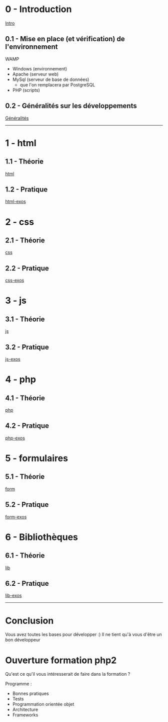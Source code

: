 # 0 - Introduction

[Intro](0/intro.md)

## 0.1 -	Mise en place (et vérification) de l'environnement

WAMP

* Windows (environnement)
* Apache (serveur web)
* MySql (serveur de base de données)
	- que l'on remplacera par PostgreSQL
* PHP (scripts)

## 0.2 - Généralités sur les développements

[Généralités](0/generalites.md)

---

# 1 - html

## 1.1 - Théorie

[html](1/html.md)

## 1.2 - Pratique

[html-exos](1/exos.md)

# 2 - css

## 2.1 - Théorie

[css](2/css.md)

## 2.2 - Pratique

[css-exos](2/exos.md)

# 3 - js

## 3.1 - Théorie

[js](3/js.md)

## 3.2 - Pratique

[js-exos](3/exos.md)

# 4 - php

## 4.1 - Théorie

[php](4/php.md)

## 4.2 - Pratique

[php-exos](4/exos.md)

# 5 - formulaires

## 5.1 - Théorie

[form](5/form.md)

## 5.2 - Pratique

[form-exos](5/exos.md)

# 6 - Bibliothèques

## 6.1 - Théorie

[lib](6/lib.md)

## 6.2 - Pratique

[lib-exos](6/exos.md)

---

# Conclusion

Vous avez toutes les bases pour développer :)
Il ne tient qu'à vous d'être un bon développeur

# Ouverture formation php2

Qu'est ce qu'il vous intéresserait de faire dans la formation ?

Programme :

* Bonnes pratiques
* Tests
* Programmation orientée objet
* Architecture
* Frameworks
